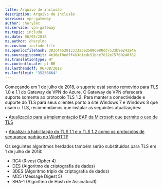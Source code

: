 ```yaml
---
title: Arquivo de inclusão
description: Arquivo de inclusão
services: vpn-gateway
author: cherylmc
ms.service: vpn-gateway
ms.topic: include
ms.date: 06/05/2018
ms.author: cherylmc
ms.custom: include file
ms.openlocfilehash: 383c4a53913333a3e25006980dd7533b9e243a4a
ms.sourcegitcommit: 4e36ef0edff463c1edc51bce7832e75760248f82
ms.translationtype: HT
ms.contentlocale: pt-BR
ms.lasthandoff: 06/08/2018
ms.locfileid: "35236664"
---
```

Começando em 1 de julho de 2018, o suporte está sendo removido para TLS 1.0 e 1.1 do Gateway de VPN do Azure. O Gateway de VPN oferecerá suporte somente ao protocolo TLS 1.2. Para manter a conectividade e suporte do TLS para seus clientes ponto a site Windows 7 e Windows 8 que usam o TLS, recomendamos que instalar as seguintes atualizações:

•   [Atualização para a implementação EAP da Microsoft que permite o uso de TLS](https://support.microsoft.com/help/2977292/microsoft-security-advisory-update-for-microsoft-eap-implementation-th)

•   [Atualizar a habilitação do TLS 1.1 e o TLS 1.2 como os protocolos de segurança padrão no WinHTTP](https://support.microsoft.com/help/3140245/update-to-enable-tls-1-1-and-tls-1-2-as-a-default-secure-protocols-in)

Os seguintes algoritmos herdados também serão substituídos para TLS em 1 de julho de 2018:

* RC4 (Rivest Cipher 4)
* DES (Algoritmo de criptografia de dados)
* 3DES (Algoritmo triplo de criptografia de dados)
* MD5 (Message Digest 5)
* SHA-1 (Algoritmo de Hash de Assinatura1)